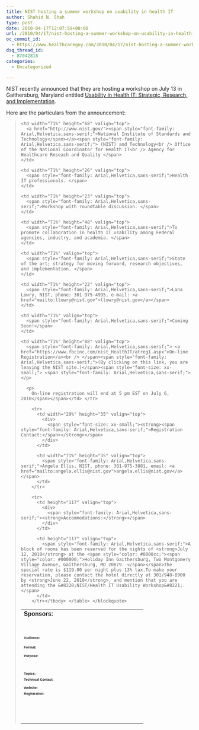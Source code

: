```yaml
---
title: NIST hosting a summer workshop on usability in health IT
author: Shahid N. Shah
type: post
date: 2010-04-17T12:07:59+00:00
url: /2010/04/17/nist-hosting-a-summer-workshop-on-usability-in-health-it/
oc_commit_id:
  - https://www.healthcareguy.com/2010/04/17/nist-hosting-a-summer-workshop-on-usability-in-health-it/1478770576
dsq_thread_id:
  - 87042818
categories:
  - Uncategorized

---
```

NIST recently announced that they are hosting a workshop on July 13 in Gaithersburg, Maryland entitled [Usability in Health IT: Strategic, Research, and Implementation][1].

Here are the particulars from the announcement:

> <table border="0" cellspacing="7" cellpadding="2" width="89%">
>   <tr>
>     <td width="29%" height="68" valign="top">
>       <div>
>         <strong><span style="font-family: Arial,Helvetica,sans-serif;">Sponsors:</span></strong>
>       </div>
>     </td>
>     
>     <td width="71%" height="68" valign="top">
>       <a href="http://www.nist.gov/"><span style="font-family: Arial,Helvetica,sans-serif;">National Institute of Standards and Technology</span></a><span style="font-family: Arial,Helvetica,sans-serif;"> (NIST) and Technology<br /> Office of the National Coordinator for Health IT<br /> Agency for Healthcare Reseach and Quality </span>
>     </td>
>   </tr>
>   
>   <tr>
>     <td width="29%" height="26" valign="top">
>       <div>
>         <span style="font-size: xx-small;"><strong><span style="font-family: Arial,Helvetica,sans-serif;">Audience:</span></strong></span>
>       </div>
>     </td>
>     
>     <td width="71%" height="26" valign="top">
>       <span style="font-family: Arial,Helvetica,sans-serif;">Health IT professionals. </span>
>     </td>
>   </tr>
>   
>   <tr>
>     <td width="29%" height="23" valign="top">
>       <div>
>         <span style="font-size: xx-small;"><strong><span style="font-family: Arial,Helvetica,sans-serif;">Format:</span></strong></span>
>       </div>
>     </td>
>     
>     <td width="71%" height="23" valign="top">
>       <span style="font-family: Arial,Helvetica,sans-serif;">Workshop with roundtable discussion. </span>
>     </td>
>   </tr>
>   
>   <tr>
>     <td width="29%" height="48" valign="top">
>       <div>
>         <span style="font-size: xx-small;"><strong><span style="font-family: Arial,Helvetica,sans-serif;">Purpose:</span></strong></span>
>       </div>
>     </td>
>     
>     <td width="71%" height="48" valign="top">
>       <span style="font-family: Arial,Helvetica,sans-serif;">To promote collaboration in health IT usability among Federal agencies, industry, and academia. </span>
>     </td>
>   </tr>
>   
>   <tr>
>     <td width="29%" valign="top">
>       <div>
>         <span style="font-size: xx-small;"><strong><span style="font-family: Arial,Helvetica,sans-serif;">Topics:</span></strong></span>
>       </div>
>     </td>
>     
>     <td width="71%" valign="top">
>       <span style="font-family: Arial,Helvetica,sans-serif;">State of the art; strategy for moving forward, research objectives, and implementation. </span>
>     </td>
>   </tr>
>   
>   <tr>
>     <td width="29%" height="22" valign="top">
>       <div>
>         <span style="font-size: xx-small;"><strong><span style="font-family: Arial,Helvetica,sans-serif;">Technical Contact: </span></strong></span>
>       </div>
>     </td>
>     
>     <td width="71%" height="22" valign="top">
>       <span style="font-family: Arial,Helvetica,sans-serif;">Lana Lowry, NIST, phone: 301-975-4995, e-mail: <a href="mailto:llowry@nist.gov">llowry@nist.gov</a></span>
>     </td>
>   </tr>
>   
>   <tr>
>     <td width="29%" valign="top">
>       <div>
>         <span style="font-size: xx-small;"><strong><span style="font-family: Arial,Helvetica,sans-serif;">Website:</span></strong></span>
>       </div>
>     </td>
>     
>     <td width="71%" valign="top">
>       <span style="font-family: Arial,Helvetica,sans-serif;">Coming Soon!</span>
>     </td>
>   </tr>
>   
>   <tr>
>     <td width="29%" height="88" valign="top">
>       <div>
>         <span style="font-size: xx-small;"><strong><span style="font-size: xx-small;"><strong><span style="font-family: Arial,Helvetica,sans-serif;">Registration</span></strong></span><span style="font-family: Arial,Helvetica,sans-serif;">:</span></strong></span>
>       </div>
>     </td>
>     
>     <td width="71%" height="88" valign="top">
>       <span style="font-family: Arial,Helvetica,sans-serif;"> <a href="https://www.fbcinc.com/nist_HealthIT/atreg1.aspx">On-line Registration</a><br /> </span><span style="font-family: Arial,Helvetica,sans-serif;">(By clicking on this link, you are leaving the NIST site.)</span><span style="font-size: xx-small;"> <span style="font-family: Arial,Helvetica,sans-serif;"></p> 
>       
>       <p>
>         On-line registration will end at 5 pm EST on July 6, 2010</span></span></td> </tr> 
>         
>         <tr>
>           <td width="29%" height="35" valign="top">
>             <div>
>               <span style="font-size: xx-small;"><strong><span style="font-family: Arial,Helvetica,sans-serif;">Registration Contact:</span></strong></span>
>             </div>
>           </td>
>           
>           <td width="71%" height="35" valign="top">
>             <span style="font-family: Arial,Helvetica,sans-serif;">Angela Ellis, NIST, phone: 301-975-3881, email: <a href="mailto:angela.ellis@nist.gov">angela.ellis@nist.gov</a></span>
>           </td>
>         </tr>
>         
>         <tr>
>           <td height="117" valign="top">
>             <div>
>               <span style="font-family: Arial,Helvetica,sans-serif;"><strong>Accommodations:</strong></span>
>             </div>
>           </td>
>           
>           <td height="117" valign="top">
>             <span style="font-family: Arial,Helvetica,sans-serif;">A block of rooms has been reserved for the nights of <strong>July 12, 2010</strong> at the <span style="color: #0000cc;"><span style="color: #000000;">Holiday Inn Gaithersburg, Two Montgomery Village Avenue, Gaithersburg, MD 20879. </span></span>The special rate is $119.00 per night plus 13% tax.To make your reservation, please contact the hotel directly at 301/948-8900 by <strong>June 22, 2010</strong>, and mention that you are attending the &#8220;NIST/Health IT Usability Workshop&#8221;.</span>
>           </td>
>         </tr></tbody> </table> </blockquote>

 [1]: http://www.nist.gov/public_affairs/confpage/100713.htm